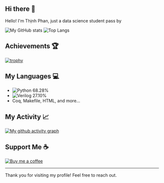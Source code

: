 ## Hi there 👋

Hello! I'm Thịnh Phan, just a data science student pass by 

![My GitHub stats](https://github-readme-stats.vercel.app/api?username=yourusername&show_icons=true&theme=dark)
![Top Langs](https://github-readme-stats.vercel.app/api/top-langs/?username=yourusername&layout=compact&theme=dark)

## Achievements 🏆
[![trophy](https://github-profile-trophy.vercel.app/?username=yourusername)](https://github.com/ryo-ma/github-profile-trophy)

## My Languages 💻
- ![Python](https://img.shields.io/badge/-Python-3776AB?style=flat-square&logo=python&logoColor=white) 68.28%
- ![Verilog](https://img.shields.io/badge/-Verilog-blue?style=flat-square&logo=verilog&logoColor=white) 27.10%
- Coq, Makefile, HTML, and more...

## My Activity 📈
[![My github activity graph](https://github-readme-activity-graph.vercel.app/graph?username=yourusername&theme=github)](https://github.com/ashutosh00710/github-readme-activity-graph)

## Support Me ☕
[![Buy me a coffee](https://img.shields.io/badge/-Buy%20me%20a%20coffee-orange?style=flat-square&logo=buy-me-a-coffee)](https://www.buymeacoffee.com/yourlink)

---
Thank you for visiting my profile! Feel free to reach out.
